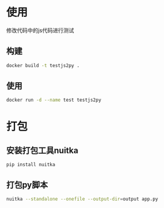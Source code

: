 # 使用

修改代码中的js代码进行测试


##  构建
```bash
docker build -t testjs2py .
```

## 使用
```bash
docker run -d --name test testjs2py
```

# 打包

## 安装打包工具nuitka
```
pip install nuitka
```


## 打包py脚本
```bash
nuitka --standalone --onefile --output-dir=output app.py
```
